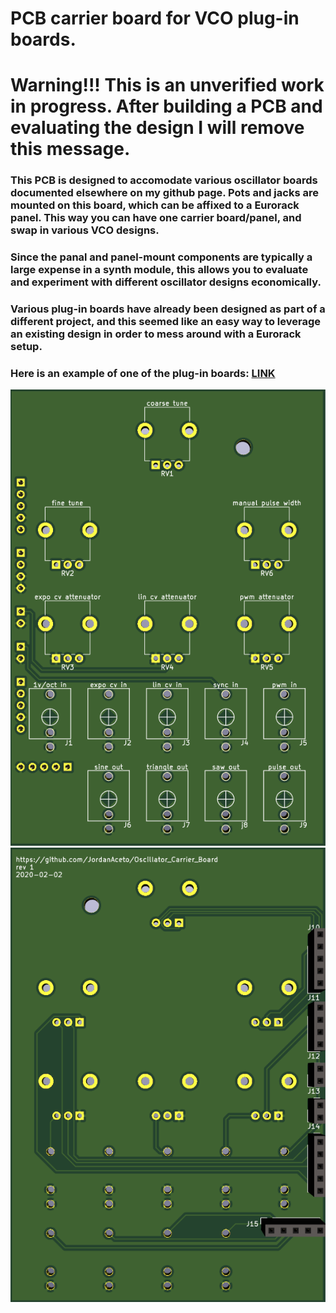 # PCB carrier board for VCO plug-in boards.

# Warning!!! This is an unverified work in progress. After building a PCB and evaluating the design I will remove this message.

### This PCB is designed to accomodate various oscillator boards documented elsewhere on my github page. Pots and jacks are mounted on this board, which can be affixed to a Eurorack panel. This way you can have one carrier board/panel, and swap in various VCO designs. 
### Since the panal and panel-mount components are typically a large expense in a synth module, this allows you to evaluate and experiment with different oscillator designs economically.
### Various plug-in boards have already been designed as part of a different project, and this seemed like an easy way to leverage an existing design in order to mess around with a Eurorack setup.

### Here is an example of one of the plug-in boards: [LINK](https://github.com/JordanAceto/CEM3340_VCO "CEM3340 VCO")

![PCB Front](./pics/pcb_front.png) ![PCB Rear](./pics/pcb_rear.png)
